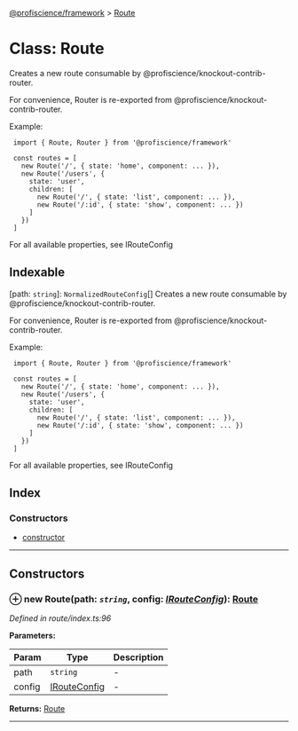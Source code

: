 [@profiscience/framework](../README.md) > [Route](../classes/route.md)



# Class: Route


Creates a new route consumable by @profiscience/knockout-contrib-router.

For convenience, Router is re-exported from @profiscience/knockout-contrib-router.

Example:

     import { Route, Router } from '@profiscience/framework'

     const routes = [
       new Route('/', { state: 'home', component: ... }),
       new Route('/users', {
         state: 'user',
         children: [
           new Route('/', { state: 'list', component: ... }),
           new Route('/:id', { state: 'show', component: ... })
         ]
       })
     ]

For all available properties, see IRouteConfig

## Indexable

\[path: `string`\]:&nbsp;`NormalizedRouteConfig`[]
Creates a new route consumable by @profiscience/knockout-contrib-router.

For convenience, Router is re-exported from @profiscience/knockout-contrib-router.

Example:

     import { Route, Router } from '@profiscience/framework'

     const routes = [
       new Route('/', { state: 'home', component: ... }),
       new Route('/users', {
         state: 'user',
         children: [
           new Route('/', { state: 'list', component: ... }),
           new Route('/:id', { state: 'show', component: ... })
         ]
       })
     ]

For all available properties, see IRouteConfig


## Index

### Constructors

* [constructor](route.md#constructor)



---
## Constructors
<a id="constructor"></a>


### ⊕ **new Route**(path: *`string`*, config: *[IRouteConfig](../interfaces/irouteconfig.md)*): [Route](route.md)


*Defined in route/index.ts:96*



**Parameters:**

| Param | Type | Description |
| ------ | ------ | ------ |
| path | `string`   |  - |
| config | [IRouteConfig](../interfaces/irouteconfig.md)   |  - |





**Returns:** [Route](route.md)

---


